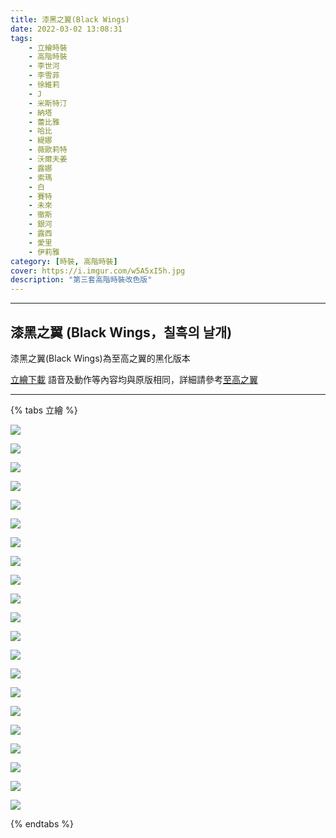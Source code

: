 ```yaml
---
title: 漆黑之翼(Black Wings)
date: 2022-03-02 13:08:31
tags:
    - 立繪時裝
    - 高階時裝
    - 李世河
    - 李雪菲
    - 徐維莉
    - J
    - 米斯特汀
    - 納塔
    - 蕾比雅
    - 哈比
    - 緹娜
    - 薇歐莉特
    - 沃爾夫姜
    - 露娜
    - 索瑪
    - 白
    - 賽特
    - 未來
    - 徹斯
    - 銀河
    - 露西
    - 愛里
    - 伊莉雅
category: [時裝, 高階時裝]
cover: https://i.imgur.com/w5A5xI5h.jpg
description: "第三套高階時裝改色版"
---
```

---
## 漆黑之翼 (Black Wings，칠흑의 날개)
漆黑之翼(Black Wings)為至高之翼的黑化版本

[立繪下載](https://closers.vod.nexoncdn.co.kr/site/fansitekit/Closers_FansiteKit_RareCostume_black_230126_BD17594A40751AC8.zip)
語音及動作等內容均與原版相同，詳細請參考[至高之翼](/costumes/rare/zw/)

---

{% tabs 立繪 %}
<!-- tab 李世河(Seha)-->
[![](https://i.imgur.com/w5A5xI5h.jpg)](https://i.imgur.com/w5A5xI5.jpg)
<!-- endtab -->
<!-- tab 李雪菲(Seulbi)-->
[![](https://i.imgur.com/tonwckEh.jpg)](https://i.imgur.com/tonwckE.jpg)
<!-- endtab -->
<!-- tab 徐維莉(Yuri)-->
[![](https://i.imgur.com/6BK6dZwh.jpg)](https://i.imgur.com/6BK6dZw.jpg)
<!-- endtab -->
<!-- tab J-->
[![](https://i.imgur.com/UEkl7KSh.jpg)](https://i.imgur.com/UEkl7KS.jpg)
<!-- endtab -->
<!-- tab 米斯特汀(Tein)-->
[![](https://i.imgur.com/XVGZjobh.jpg)](https://i.imgur.com/XVGZjob.jpg)
<!-- endtab -->
<!-- tab 納塔(Nata)-->
[![](https://i.imgur.com/PjPYAAEh.jpg)](https://i.imgur.com/PjPYAAE.jpg)
<!-- endtab -->
<!-- tab 蕾比雅(Levia)-->
[![](https://i.imgur.com/s7gacIhh.jpg)](https://i.imgur.com/s7gacIh.jpg)
<!-- endtab -->
<!-- tab 哈比(Harpy)-->
[![](https://i.imgur.com/rlCjtnph.jpg)](https://i.imgur.com/rlCjtnp.jpg)
<!-- endtab -->
<!-- tab 緹娜(Tina)-->
[![](https://i.imgur.com/QkDC97Ah.jpg)](https://i.imgur.com/QkDC97A.jpg)
<!-- endtab -->
<!-- tab 薇歐莉特(Violet)-->
[![](https://i.imgur.com/ZjW7bC1h.jpg)](https://i.imgur.com/ZjW7bC1.jpg)
<!-- endtab -->
<!-- tab 沃爾夫姜(Wolfgang)-->
[![](https://i.imgur.com/voA7qX7h.jpg)](https://i.imgur.com/voA7qX7.jpg)
<!-- endtab -->
<!-- tab 露娜(Luna)-->
[![](https://i.imgur.com/unKY6zth.jpg)](https://i.imgur.com/unKY6zt.jpg)
<!-- endtab -->
<!-- tab 索瑪(Soma)-->
[![](https://i.imgur.com/3rZtPxuh.jpg)](https://i.imgur.com/3rZtPxu.jpg)
<!-- endtab -->
<!-- tab 白(Bai)-->
[![](https://i.imgur.com/A2ioArkh.jpg)](https://i.imgur.com/A2ioArk.jpg)
<!-- endtab -->
<!-- tab 賽特(Seth)-->
[![](https://i.imgur.com/tsobH5Vh.jpg)](https://i.imgur.com/tsobH5V.jpg)
<!-- endtab -->
<!-- tab 未來(Mirae)-->
[![](https://i.imgur.com/DQ5Kz5ph.jpg)](https://i.imgur.com/DQ5Kz5p.jpg)
<!-- endtab -->
<!-- tab 徹斯(Chulsoo)-->
[![](https://i.imgur.com/4S6hbzIh.jpg)](https://i.imgur.com/4S6hbzI.jpg)
<!-- endtab -->
<!-- tab 銀河(Eunha)-->
[![](https://i.imgur.com/4EcX6f1h.jpg)](https://i.imgur.com/4EcX6f1.jpg)
<!-- endtab -->
<!-- tab 露西(Lucy)-->
[![](https://i.imgur.com/MbZAPS9h.jpg)](https://i.imgur.com/MbZAPS9.jpg)
<!-- endtab -->
<!-- tab 愛里(Aeri)-->
[![](https://imgur.com/2wZlrxth.jpg)](https://imgur.com/2wZlrxt.jpg)
<!-- endtab -->
<!-- tab 伊莉雅(Ria)-->
[![](https://i.imgur.com/0UJ1rugh.png)](https://i.imgur.com/0UJ1rug.png)
<!-- endtab -->
{% endtabs %}


